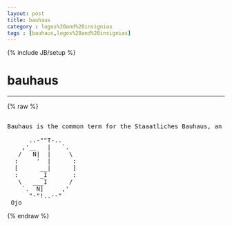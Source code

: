 ```yaml
---
layout: post
title: bauhaus
category : logos%20and%20insignias
tags : [bauhaus,logos%20and%20insignias]
---
```

{% include JB/setup %}
# bauhaus
---
{% raw %}
<pre>

Bauhaus is the common term for the Staaatliches Bauhaus, an art and architecture school in Germany that operated from 1919 to 1933

      ..-&quot;&quot;T-..
    ,&#039;__   |   `.
   /   N|  |     \
  :     &#039;  |      :
  [      __|      ]
  :      _I       :
   \   ___I      /
    `.  N]     ,&#039;
      &quot;-&quot;!..--&quot;
 Ojo </pre>
{% endraw %}
